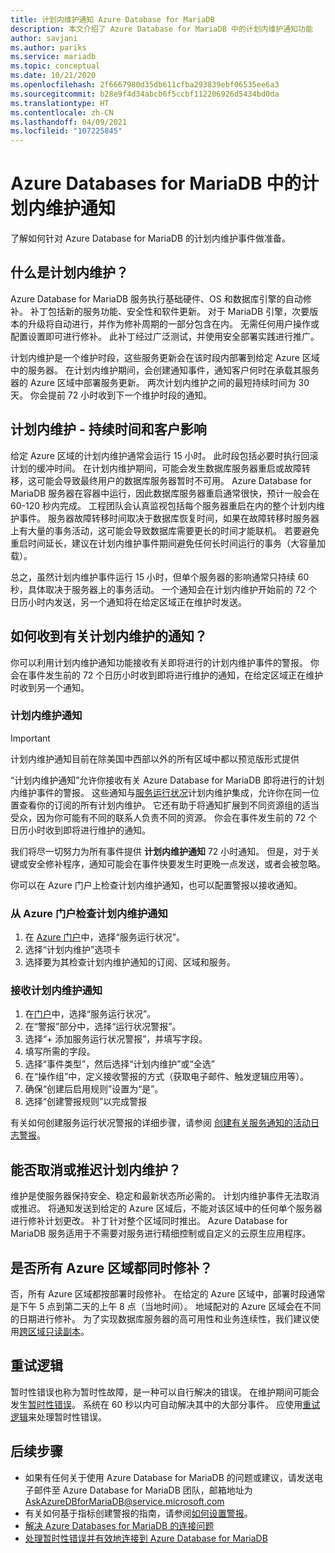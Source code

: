 ```yaml
---
title: 计划内维护通知 Azure Database for MariaDB
description: 本文介绍了 Azure Database for MariaDB 中的计划内维护通知功能
author: savjani
ms.author: pariks
ms.service: mariadb
ms.topic: conceptual
ms.date: 10/21/2020
ms.openlocfilehash: 2f6667980d35db611cfba293839ebf06535ee6a3
ms.sourcegitcommit: b28e9f4d34abcb6f5ccbf112206926d5434bd0da
ms.translationtype: HT
ms.contentlocale: zh-CN
ms.lasthandoff: 04/09/2021
ms.locfileid: "107225845"
---
```

# <a name="planned-maintenance-notification-in-azure-database-for-mariadb"></a>Azure Databases for MariaDB 中的计划内维护通知

了解如何针对 Azure Database for MariaDB 的计划内维护事件做准备。

## <a name="what-is-a-planned-maintenance"></a>什么是计划内维护？

Azure Database for MariaDB 服务执行基础硬件、OS 和数据库引擎的自动修补。 补丁包括新的服务功能、安全性和软件更新。 对于 MariaDB 引擎，次要版本的升级将自动进行，并作为修补周期的一部分包含在内。 无需任何用户操作或配置设置即可进行修补。 此补丁经过广泛测试，并使用安全部署实践进行推广。

计划内维护是一个维护时段，这些服务更新会在该时段内部署到给定 Azure 区域中的服务器。 在计划内维护期间，会创建通知事件，通知客户何时在承载其服务器的 Azure 区域中部署服务更新。 两次计划内维护之间的最短持续时间为 30 天。 你会提前 72 小时收到下一个维护时段的通知。

## <a name="planned-maintenance---duration-and-customer-impact"></a>计划内维护 - 持续时间和客户影响

给定 Azure 区域的计划内维护通常会运行 15 小时。 此时段包括必要时执行回滚计划的缓冲时间。 在计划内维护期间，可能会发生数据库服务器重启或故障转移，这可能会导致最终用户的数据库服务器暂时不可用。 Azure Database for MariaDB 服务器在容器中运行，因此数据库服务器重启通常很快，预计一般会在 60-120 秒内完成。 工程团队会认真监视包括每个服务器重启在内的整个计划内维护事件。 服务器故障转移时间取决于数据库恢复时间，如果在故障转移时服务器上有大量的事务活动，这可能会导致数据库需要更长的时间才能联机。 若要避免重启时间延长，建议在计划内维护事件期间避免任何长时间运行的事务（大容量加载）。

总之，虽然计划内维护事件运行 15 小时，但单个服务器的影响通常只持续 60 秒，具体取决于服务器上的事务活动。 一个通知会在计划内维护开始前的 72 个日历小时内发送，另一个通知将在给定区域正在维护时发送。

## <a name="how-can-i-get-notified-of-planned-maintenance"></a>如何收到有关计划内维护的通知？

你可以利用计划内维护通知功能接收有关即将进行的计划内维护事件的警报。 你会在事件发生前的 72 个日历小时收到即将进行维护的通知，在给定区域正在维护时收到另一个通知。

### <a name="planned-maintenance-notification"></a>计划内维护通知

> [!IMPORTANT]
> 计划内维护通知目前在除美国中西部以外的所有区域中都以预览版形式提供

“计划内维护通知”允许你接收有关 Azure Database for MariaDB 即将进行的计划内维护事件的警报。 这些通知与[服务运行状况](../service-health/overview.md)计划内维护集成，允许你在同一位置查看你的订阅的所有计划内维护。 它还有助于将通知扩展到不同资源组的适当受众，因为你可能有不同的联系人负责不同的资源。 你会在事件发生前的 72 个日历小时收到即将进行维护的通知。

我们将尽一切努力为所有事件提供 **计划内维护通知** 72 小时通知。 但是，对于关键或安全修补程序，通知可能会在事件快要发生时更晚一点发送，或者会被忽略。

你可以在 Azure 门户上检查计划内维护通知，也可以配置警报以接收通知。 

### <a name="check-planned-maintenance-notification-from-azure-portal"></a>从 Azure 门户检查计划内维护通知

1. 在 [Azure 门户](https://portal.azure.com)中，选择“服务运行状况”。
2. 选择“计划内维护”选项卡
3. 选择要为其检查计划内维护通知的订阅、区域和服务。  
   
### <a name="to-receive-planned-maintenance-notification"></a>接收计划内维护通知

1. 在[门户](https://portal.azure.com)中，选择“服务运行状况”。
2. 在“警报”部分中，选择“运行状况警报”。
3. 选择“+ 添加服务运行状况警报”，并填写字段。
4. 填写所需的字段。 
5. 选择“事件类型”，然后选择“计划内维护”或“全选”
6. 在“操作组”中，定义接收警报的方式（获取电子邮件、触发逻辑应用等）。  
7. 确保“创建后启用规则”设置为“是”。
8. 选择“创建警报规则”以完成警报

有关如何创建服务运行状况警报的详细步骤，请参阅 [创建有关服务通知的活动日志警报](../service-health/alerts-activity-log-service-notifications-portal.md)。

## <a name="can-i-cancel-or-postpone-planned-maintenance"></a>能否取消或推迟计划内维护？

维护是使服务器保持安全、稳定和最新状态所必需的。 计划内维护事件无法取消或推迟。 将通知发送到给定的 Azure 区域后，不能对该区域中的任何单个服务器进行修补计划更改。 补丁针对整个区域同时推出。 Azure Database for MariaDB 服务适用于不需要对服务进行精细控制或自定义的云原生应用程序。

## <a name="are-all-the-azure-regions-patched-at-the-same-time"></a>是否所有 Azure 区域都同时修补？

否，所有 Azure 区域都按部署时段修补。 在给定的 Azure 区域中，部署时段通常是下午 5 点到第二天的上午 8 点（当地时间）。 地域配对的 Azure 区域会在不同的日期进行修补。 为了实现数据库服务器的高可用性和业务连续性，我们建议使用[跨区域只读副本](./concepts-read-replicas.md#cross-region-replication)。

## <a name="retry-logic"></a>重试逻辑

暂时性错误也称为暂时性故障，是一种可以自行解决的错误。 在维护期间可能会发生[暂时性错误](./concepts-connectivity.md#transient-errors)。 系统在 60 秒以内可自动解决其中的大部分事件。 应使用[重试逻辑](./concepts-connectivity.md#handling-transient-errors)来处理暂时性错误。


## <a name="next-steps"></a>后续步骤

- 如果有任何关于使用 Azure Database for MariaDB 的问题或建议，请发送电子邮件至 Azure Database for MariaDB 团队，邮箱地址为 AskAzureDBforMariaDB@service.microsoft.com
- 有关如何基于指标创建警报的指南，请参阅[如何设置警报](howto-alert-metric.md)。
- [解决 Azure Databases for MariaDB 的连接问题](howto-troubleshoot-common-connection-issues.md)
- [处理暂时性错误并有效地连接到 Azure Database for MariaDB](concepts-connectivity.md)